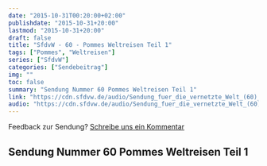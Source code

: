```yaml
---
date: "2015-10-31T00:20:00+02:00"
publishdate: "2015-10-31+20:00"
lastmod: "2015-10-31+20:00"
draft: false
title: "SfdvW - 60 - Pommes Weltreisen Teil 1"
tags: ["Pommes", "Weltreisen"]
series: ["SfdvW"]
categories: ["Sendebeitrag"]
img: ""
toc: false
summary: "Sendung Nummer 60 Pommes Weltreisen Teil 1"
link: "https://cdn.sfdvw.de/audio/Sendung_fuer_die_vernetzte_Welt_(60)_2015_10_31_Pommes_Weltreisen_Teil_1.ogg"
audio: "https://cdn.sfdvw.de/audio/Sendung_fuer_die_vernetzte_Welt_(60)_2015_10_31_Pommes_Weltreisen_Teil_1.ogg"
---
```


<div align="center" id="example"></div>
<script src="https://cdn.podlove.org/web-player/embed.js"></script>

Feedback zur Sendung?
[Schreibe uns ein Kommentar](mailto:SfdvW@radiocorax.de)

## Sendung Nummer 60 Pommes Weltreisen Teil 1

<script>
  podlovePlayer('#example', '/blog/sfdvw60.json');
</script>
